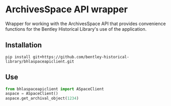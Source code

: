 # ArchivesSpace API wrapper

Wrapper for working with the ArchivesSpace API that provides convenience functions for the Bentley Historical Library's use of the application.

## Installation

`pip install git+https://github.com/bentley-historical-library/bhlaspaceapiclient.git`

## Use

```python
from bhlaspaceapiclient import ASpaceClient
aspace = ASpaceClient()
aspace.get_archival_object(1234)
```